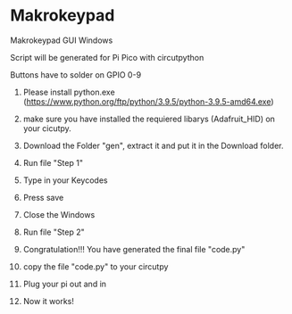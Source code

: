 # Makrokeypad
Makrokeypad GUI Windows

Script will be generated for Pi Pico with circutpython

Buttons have to solder on GPIO 0-9

1.  Please install python.exe
    (https://www.python.org/ftp/python/3.9.5/python-3.9.5-amd64.exe)

2.  make sure you have installed the requiered libarys (Adafruit_HID) on your cicutpy.

3.  Download the Folder "gen", extract it and put it in the Download folder. 

4.  Run file "Step 1"

5.  Type in your Keycodes

6.  Press save

7.  Close the Windows 

8.  Run file "Step 2"

9.  Congratulation!!! You have generated the final file "code.py"

10. copy the file "code.py" to your circutpy

11. Plug your pi out and in 

12. Now it works!

